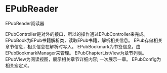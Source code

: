 EPubReader
==========

EPubReader阅读器

EPubController是对外的接口，所以的操作通过EPubController来完成。
EPubBook为EPub书籍解析类，读取EPub书籍，解析相关信息。
EPub存储相关章节信息，相关信息在解析时写入。
EPubBookmark为书签信息，由EPubBookmarkManager来管理。
EPubChapterListView为章节列表。
EPubView为阅读视图，展示相关章节详细内容; 一次展示一章。
EPubConfig为相关宏定义。
